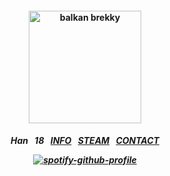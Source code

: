 <h4 align="center">
<img src="https://64.media.tumblr.com/a92c57cdb8fc0679d2511052f1060dbe/1ed5562d2d8c5e78-de/s540x810/37dab764e1307d367dc9ce530078f72cf8dcdff2.gifv" height="180" alt="balkan brekky">
<br>
</h4>
<h5 align="center">
  
Han⠀18⠀[INFO](https://rentry.co/su)⠀[STEAM](https://steamcommunity.com/id/katocha)⠀[CONTACT](https://gantz.atabook.org)
  
[![spotify-github-profile](https://spotify-github-profile.kittinanx.com/api/view?uid=31vtbuwnddbfyyyerbtfpo6mwpae&cover_image=true&theme=natemoo-re&show_offline=false&background_color=121212&interchange=false&bar_color=000000&bar_color_cover=false)](https://github.com/kittinan/spotify-github-profile)
